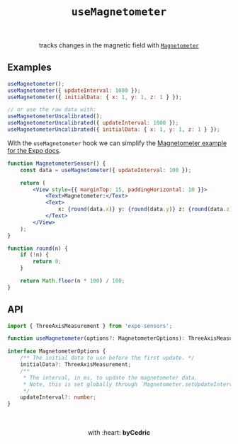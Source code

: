 <div align="center">
    <h1>
        <br />
        <code>useMagnetometer</code>
        <br />
        <br />
    </h1>
    tracks changes in the magnetic field with <a href="https://docs.expo.io/versions/latest/sdk/magnetometer/"><code>Magnetometer</code></a>
    <br />
</div>

## Examples

```jsx
useMagnetometer();
useMagnetometer({ updateInterval: 1000 });
useMagnetometer({ initialData: { x: 1, y: 1, z: 1 } });

// or use the raw data with:
useMagnetometerUncalibrated();
useMagnetometerUncalibrated({ updateInterval: 1000 });
useMagnetometerUncalibrated({ initialData: { x: 1, y: 1, z: 1 } });
```

With the `useMagnetometer` hook we can simplify the [Magnetometer example for the Expo docs](https://docs.expo.io/versions/latest/sdk/magnetometer/#example-basic-subscription).

```jsx
function MagnetometerSensor() {
    const data = useMagnetometer({ updateInterval: 100 });

    return (
        <View style={{ marginTop: 15, paddingHorizontal: 10 }}>
            <Text>Magnetometer:</Text>
            <Text>
                x: {round(data.x)} y: {round(data.y)} z: {round(data.z)}
            </Text>
        </View>
    );
}

function round(n) {
    if (!n) {
        return 0;
    }

    return Math.floor(n * 100) / 100;
}
```

## API

```ts
import { ThreeAxisMeasurement } from 'expo-sensors';

function useMagnetometer(options?: MagnetometerOptions): ThreeAxisMeasurement | undefined;

interface MagnetometerOptions {
	/** The initial data to use before the first update. */
	initialData?: ThreeAxisMeasurement;
	/**
	 * The interval, in ms, to update the magnetometer data.
	 * Note, this is set globally through `Magnetometer.setUpdateInterval`.
	 */
	updateInterval?: number;
}
```

<div align="center">
    <br />
    <br />
    with :heart: <strong>byCedric</strong>
    <br />
    <br />
</div>
